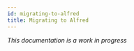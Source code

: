 ```yaml
---
id: migrating-to-alfred
title: Migrating to Alfred
---
```


*This documentation is a work in progress*
